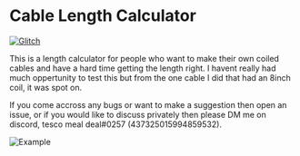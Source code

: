 # Cable Length Calculator

[![Glitch](https://img.shields.io/badge/glitch-%233333FF.svg?style=for-the-badge&logo=glitch&logoColor=white)](https://bottlenose-roomy-soldier.glitch.me/)

This is a length calculator for people who want to make their own coiled cables and have a hard time getting the length right.
I havent really had much oppertunity to test this but from the one cable I did that had an 8inch coil, it was spot on.

If you come accross any bugs or want to make a suggestion then open an issue, or if you would like to discuss privately then please DM me on discord, tesco meal deal#0257 (437325015994859532).

![Example](https://cdn.upload.systems/uploads/SOuMUvRn.png)